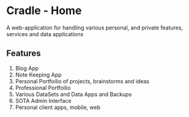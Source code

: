 # Cradle - Home

A web-application for handling various personal, and private features, services and data applications

## Features

   1. Blog App
   2. Note Keeping App
   3. Personal Portfoilio of projects, brainstorms and ideas
   4. Professional Portfoilio
   5. Various DataSets and Data Apps and Backups
   6. SOTA Admin Interface
   7. Personal client apps, mobile, web
